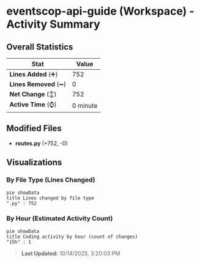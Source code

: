 # eventscop-api-guide (Workspace) - Activity Summary 

## Overall Statistics

| Stat                   | Value                                                             |
| ---------------------- | ----------------------------------------------------------------- |
| **Lines Added** (➕)   | 752                                          |
| **Lines Removed** (➖) | 0                                        |
| **Net Change** (↕)    | 752                |
| **Active Time** (⌚)   | 0 minute |


## Modified Files
- **routes.py** (+752, -0)

## Visualizations

### By File Type (Lines Changed)

```mermaid
pie showData
title Lines changed by file type
".py" : 752
```

### By Hour (Estimated Activity Count)

```mermaid
pie showData
title Coding activity by hour (count of changes)
"15h" : 1
```


> **Last Updated:** 10/14/2025, 3:20:03 PM